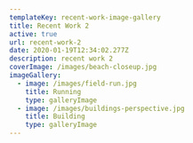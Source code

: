 ```yaml
---
templateKey: recent-work-image-gallery
title: Recent Work 2
active: true
url: recent-work-2
date: 2020-01-19T12:34:02.277Z
description: recent work 2
coverImage: /images/beach-closeup.jpg
imageGallery:
  - image: /images/field-run.jpg
    title: Running
    type: galleryImage
  - image: /images/buildings-perspective.jpg
    title: Building
    type: galleryImage
---
```


